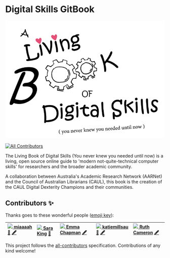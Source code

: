 # Digital Skills GitBook

![](.gitbook/assets/living-book-logo.PNG)

[![All Contributors](https://img.shields.io/badge/all_contributors-5-orange.svg?style=flat-square)](./#contributors-)

The Living Book of Digital Skills \(You never knew you needed until now\) is a living, open source online guide to 'modern not-quite-technical computer skills' for researchers and the broader academic community.

A collaboration between Australia's Academic Research Network \(AARNet\) and the Council of Australian Librarians \(CAUL\), this book is the creation of the CAUL Digital Dexterity Champions and their communities.

## Contributors ✨

Thanks goes to these wonderful people \([emoji key](https://allcontributors.org/docs/en/emoji-key)\):

| [![](https://avatars.githubusercontent.com/u/84947432?v=4?s=100) **miaaaah**](https://github.com/miaaaah) [👀](https://github.com/AARNet/Digital-Skills-GitBook/pulls?q=is%3Apr+reviewed-by%3Amiaaaah) [🖋](./#content-miaaaah) | [![](https://avatars.githubusercontent.com/u/48195568?v=4?s=100) **Sara King**](https://github.com/sarasrking) [📆](./#projectManagement-sarasrking) | [![](https://avatars.githubusercontent.com/u/80937788?v=4?s=100) **Emma Chapman**](https://github.com/emmac123) [🖋](./#content-emmac123) | [![](https://avatars.githubusercontent.com/u/25817995?v=4?s=100) **katiemillsau**](https://github.com/katiemillsau) [💬](./#question-katiemillsau) [🖋](./#content-katiemillsau) | [![](https://avatars.githubusercontent.com/u/80928485?v=4?s=100) **Ruth Cameron**](https://github.com/rcamnewcastle) [🖋](./#content-rcamnewcastle) |
| :--- | :--- | :--- | :--- | :--- |


This project follows the [all-contributors](https://github.com/all-contributors/all-contributors) specification. Contributions of any kind welcome!

